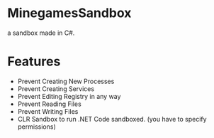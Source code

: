 # MinegamesSandbox
a sandbox made in C#.
# Features
* Prevent Creating New Processes
* Prevent Creating Services
* Prevent Editing Registry in any way
* Prevent Reading Files
* Prevent Writing Files
* CLR Sandbox to run .NET Code sandboxed. (you have to specify permissions)
